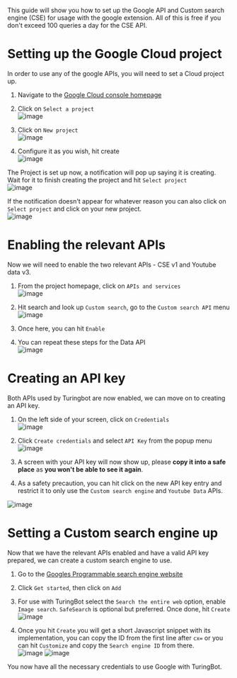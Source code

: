 
This guide will show you how to set up the Google API and Custom search engine (CSE) for usage with the google extension. All of this is free if you don't exceed 100 queries a day for the CSE API.

# Setting up the Google Cloud project
In order to use any of the google APIs, you will need to set a Cloud project up.

1) Navigate to the [Google Cloud console homepage](https://console.cloud.google.com)
2) Click on `Select a project` <br>
![image](https://github.com/zleyyij/TuringBot/assets/100243410/13b75269-9663-42b0-bb3f-428ef6898d07)

3) Click on `New project` <br>
![image](https://github.com/zleyyij/TuringBot/assets/100243410/6209939d-568c-41b6-a24d-2dd86fd04008)

4) Configure it as you wish, hit create <br>
![image](https://github.com/zleyyij/TuringBot/assets/100243410/7dea6054-c289-43f5-addc-aad5c53f3791)

The Project is set up now, a notification will pop up saying it is creating. Wait for it to finish creating the project and hit `Select project` <br>
![image](https://github.com/zleyyij/TuringBot/assets/100243410/6c99d0e3-af1e-45dd-99cf-9447b0ac10f7)

If the notification doesn't appear for whatever reason you can also click on `Select project` and click on your new project. <br>
![image](https://github.com/zleyyij/TuringBot/assets/100243410/1f0b4802-b85b-45d6-9b83-894e884dc615)

# Enabling the relevant APIs
Now we will need to enable the two relevant APIs - CSE v1 and Youtube data v3.

1) From the project homepage, click on `APIs and services` <br>
![image](https://github.com/zleyyij/TuringBot/assets/100243410/f09c6fcc-2a35-45e4-9f08-22767ba12f6f)

2) Hit search and look up `Custom search`, go to the `Custom search API` menu <br>
![image](https://github.com/zleyyij/TuringBot/assets/100243410/9d5aa347-b669-4312-a7be-cc13392fa960)

3) Once here, you can hit `Enable`
4) You can repeat these steps for the Data API <br>
![image](https://github.com/zleyyij/TuringBot/assets/100243410/78c903b9-0220-4887-a3c9-d639ff3be2a1)

# Creating an API key
Both APIs used by Turingbot are now enabled, we can move on to creating an API key.

1) On the left side of your screen, click on `Credentials` <br>
![image](https://github.com/zleyyij/TuringBot/assets/100243410/923e2a0d-5ebf-44d6-b087-09673d30e6ee)

2) Click `Create credentials` and select `API Key` from the popup menu <br>
![image](https://github.com/zleyyij/TuringBot/assets/100243410/63d1c05d-d7c0-4605-b0a6-d3983f6dfb64)

3) A screen with your API key will now show up, please **copy it into a safe place** as **you won't be able to see it again**.

4) As a safety precaution, you can hit click on the new API key entry and restrict it to only use the `Custom search engine` and `Youtube Data` APIs. <br>

![image](https://github.com/zleyyij/TuringBot/assets/100243410/51be4d3b-3ccf-4b38-87fc-ba0176478485)

# Setting a Custom search engine up
Now that we have the relevant APIs enabled and have a valid API key prepared, we can create a custom search engine to use.

1) Go to the [Googles Programmable search engine website](https://programmablesearchengine.google.com/about/)
2) Click `Get started`, then click on `Add`
3) For use with TuringBot select the `Search the entire web` option, enable `Image search`. `SafeSearch` is optional but preferred. Once done, hit `Create` <br>
![image](https://github.com/zleyyij/TuringBot/assets/100243410/ae429375-28c3-4019-ad6e-4f5ae0e4a1fb)

4) Once you hit `Create` you will get a short Javascript snippet with its implementation, you can copy the ID from the first line after `cx=` or you can hit `Customize` and copy the `Search engine ID` from there. <br>
![image](https://github.com/zleyyij/TuringBot/assets/100243410/2f378666-52ab-46ab-bad3-4a169b640538)
![image](https://github.com/zleyyij/TuringBot/assets/100243410/b94f4325-05fd-4004-9b7c-d8aa573531c3)


You now have all the necessary credentials to use Google with TuringBot.

[//]: # (All credentials and Ids used in this guide have been invalidated.)

   
